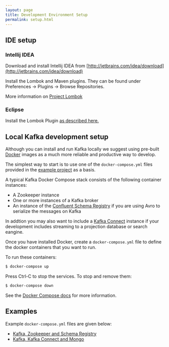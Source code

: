 ```yaml
---
layout: page
title: Development Environment Setup
permalink: setup.html
---
```


## IDE setup

### Intellij IDEA

Download and install Intellij IDEA from [http://jetbrains.com/idea/download](http://jetbrains.com/idea/download)

Install the Lombok and Maven plugins. They can be found under Preferences ->
Plugins -> Browse Repositories.

More information on [Project Lombok](https://projectlombok.org/setup/intellij)

### Eclipse

Install the Lombok Plugin [as described here.](https://projectlombok.org/setup/eclipse)

## Local Kafka development setup

Although you can install and run Kafka locally we suggest using pre-built
[Docker](https://www.docker.com/) images as a much more reliable and productive way to develop.

The simplest way to start is to use one of the `docker-compose.yml` files provided in the [example project](https://github.com/simplesourcing/simplesource-examples/) as a basis.

A typical Kafka Docker Compose stack consists of the following container instances:
* A Zookeeper instance
* One or more instances of a Kafka broker
* An instance of the [Confluent Schema Registry](https://www.confluent.io/confluent-schema-registry/) if you are using Avro to serialize the messages on Kafka

In addtion you may also want to include a [Kafka Connect]() instance if your development includes streaming to a projection database or search eangine. 

Once you have installed Docker, create a `docker-compose.yml` file
to define the docker containers that you want to run. 

To run these containers:

```bash
$ docker-compose up
```

Press Ctrl-C to stop the services. To stop and remove them:

```bash
$ docker-compose down
```

See the [Docker Compose docs](https://docs.docker.com/compose) for more information.

## Examples

Example `docker-compose.yml` files are given below:

* [Kafka, Zookeeper and Schema Registry](https://github.com/simplesourcing/simplesource-examples/blob/master/examples/user/docker-compose.yml)
* [Kafka, Kafka Connect and Mongo](https://github.com/simplesourcing/simplesource-examples/blob/master/examples/auction/docker-compose.yml)
